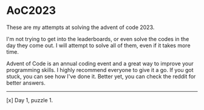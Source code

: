 # AoC2023
These are my attempts at solving the advent of code 2023. 

I'm not trying to get into the leaderboards, or even solve the codes in the day they come out. I will attempt to solve all of them, even if it takes more time.

Advent of Code is an annual coding event and a great way to improve your programming skills. I highly recommend everyone to give it a go. If you got stuck, you can see how I've done it. Better yet, you can check the reddit for better answers.

----

[x] Day 1, puzzle 1.
